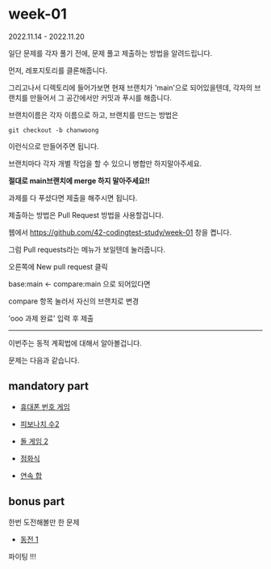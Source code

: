 # week-01

2022.11.14 - 2022.11.20

일단 문제를 각자 풀기 전에, 문제 풀고 제출하는 방법을 알려드립니다.

먼저, 레포지토리를 클론해줍니다.

그리고나서 디렉토리에 들어가보면 현재 브랜치가 'main'으로 되어있을텐데, 각자의 브랜치를 만들어서 그 공간에서만 커밋과 푸시를 해줍니다.

브랜치이름은 각자 이름으로 하고, 브랜치를 만드는 방법은

```git
git checkout -b chanwoong
```

이런식으로 만들어주면 됩니다.

브랜치마다 각자 개별 작업을 할 수 있으니 병합만 하지말아주세요.

**절대로 main브랜치에 merge 하지 말아주세요!!**

과제를 다 푸셨다면 제출을 해주시면 됩니다.

제출하는 방법은 Pull Request 방법을 사용할겁니다.

웹에서 https://github.com/42-codingtest-study/week-01 창을 켭니다.

그럼 Pull requests라는 메뉴가 보일텐데 눌러줍니다.

오른쪽에 New pull request 클릭

base:main <- compare:main 으로 되어있다면

compare 항목 눌러서 자신의 브랜치로 변경

'ooo 과제 완료' 입력 후 제출

-----------

이번주는 동적 계획법에 대해서 알아볼겁니다.

문제는 다음과 같습니다.

## mandatory part

- [휴대폰 번호 게임](https://www.acmicpc.net/problem/17202)

- [피보나치 수2](https://www.acmicpc.net/problem/2748)

- [돌 게임 2](https://www.acmicpc.net/problem/9656)

- [점화식](https://www.acmicpc.net/problem/13699)

- [연속 합](https://www.acmicpc.net/problem/1912)

## bonus part

한번 도전해볼만 한 문제

- [동전 1](https://www.acmicpc.net/problem/2293)

파이팅 !!!
